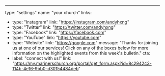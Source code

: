 ---
type: "settings"
name: "your church"
links:
  - type: "Instagram"
    link: "https://instagram.com/andyhxng"
  - type: "Twitter"
    link: "https://twitter.com/andyhxng"
  - type: "Facebook"
    link: "https://facebook.com"
  - type: "YouTube"
    link: "https://youtube.com"
  - type: "Website"
    link: "https://google.com"
message: "Thanks for joining us at one of our services! Click on any of the boxes below for more information on the highlighted events from this week's bulletin."
cta:
  - label: "connect with us!"
    link: "https://my.marinerschurch.org/portal/get_form.aspx?id=8c294243-114b-4e16-9bb0-d30154484deb"